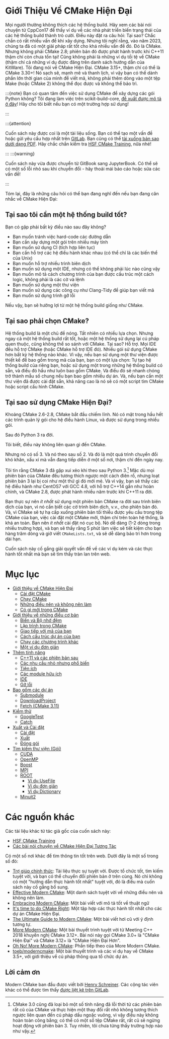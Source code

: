 # Giới Thiệu Về CMake Hiện Đại

Mọi người thường không thích các hệ thống build.
Hãy xem các bài nói chuyện từ CppCon17 để thấy ví dụ về các nhà phát triển biến trạng thái của các hệ thống build thành trò cười.
Điều này đặt ra câu hỏi: Tại sao?
Chắc chắn có rất nhiều vấn đề khi xây dựng.
Nhưng tôi nghĩ rằng, vào năm 2023, chúng ta đã có một giải pháp rất tốt cho khá nhiều vấn đề đó.
Đó là CMake. Nhưng không phải CMake 2.8; phiên bản đó được phát hành trước khi C++11 thậm chí còn chưa tồn tại!
Cũng không phải là những ví dụ tồi tệ về CMake (thậm chí cả những ví dụ được đăng trên danh sách hướng dẫn của KitWare).
Tôi đang nói về CMake Hiện Đại. CMake 3.15+, thậm chí có thể là CMake 3.30+!
Nó sạch sẽ, mạnh mẽ và thanh lịch, vì vậy bạn có thể dành phần lớn thời gian của mình để viết mã, không phải thêm dòng vào một tệp Make (hoặc CMake 2) không thể đọc được và không thể bảo trì.

:::{note}
Bạn có quan tâm đến việc sử dụng CMake để xây dựng các gói Python không? Tôi đang làm việc trên scikit-build-core, [đề xuất được mô tả ở đây][skprop]! Hãy cho tôi biết nếu bạn có một trường hợp sử dụng!

[skprop]: https://iscinumpy.gitlab.io/post/scikit-build-proposal/

:::

:::{attention}

Cuốn sách này được coi là một tài liệu sống. Bạn có thể tạo một vấn đề hoặc gửi yêu cầu hợp nhất trên [GitLab](https://gitlab.com/CLIUtils/modern-cmake).
Bạn cũng có thể [tải xuống bản sao dưới dạng PDF](https://CLIUtils.gitlab.io/modern-cmake/modern-cmake.pdf). Hãy chắc chắn kiểm tra [HSF CMake Training][], nữa nhé!

:::
:::{warning}

Cuốn sách này vừa được chuyển từ GitBook sang JupyterBook. Có thể sẽ có một số lỗi nhỏ sau khi chuyển đổi - hãy thoải mái báo cáo hoặc sửa các vấn đề!

:::

Tóm lại, đây là những câu hỏi có thể bạn đang nghĩ đến nếu bạn đang cân nhắc về CMake Hiện Đại:

## Tại sao tôi cần một hệ thống build tốt?

Bạn có gặp phải bất kỳ điều nào sau đây không?

- Bạn muốn tránh việc hard-code các đường dẫn
- Bạn cần xây dựng một gói trên nhiều máy tính
- Bạn muốn sử dụng CI (tích hợp liên tục)
- Bạn cần hỗ trợ các hệ điều hành khác nhau (có thể chỉ là các biến thể của Unix)
- Bạn muốn hỗ trợ nhiều trình biên dịch
- Bạn muốn sử dụng một IDE, nhưng có thể không phải lúc nào cũng vậy
- Bạn muốn mô tả cách chương trình của bạn được cấu trúc một cách logic, không phải là các cờ và lệnh
- Bạn muốn sử dụng một thư viện
- Bạn muốn sử dụng các công cụ như Clang-Tidy để giúp bạn viết mã
- Bạn muốn sử dụng trình gỡ lỗi

Nếu vậy, bạn sẽ hưởng lợi từ một hệ thống build giống như CMake.
## Tại sao phải chọn CMake?

Hệ thống build là một chủ đề nóng. Tất nhiên có nhiều lựa chọn. Nhưng ngay cả một hệ thống build rất tốt, hoặc một hệ thống sử dụng lại cú pháp quen thuộc, cũng không thể so sánh với CMake.
Tại sao?
Hỗ trợ.
Mọi IDE đều hỗ trợ CMake (hoặc CMake hỗ trợ IDE đó).
Nhiều gói sử dụng CMake hơn bất kỳ hệ thống nào khác.
Vì vậy, nếu bạn sử dụng một thư viện được thiết kế để bao gồm trong mã của bạn, bạn có một lựa chọn: Tự tạo hệ thống build của riêng bạn, hoặc sử dụng một trong những hệ thống build có sẵn, và điều đó hầu như luôn bao gồm CMake.
Và điều đó sẽ nhanh chóng trở thành mẫu số chung nếu bạn bao gồm nhiều dự án.
Và, nếu bạn cần một thư viện đã được cài đặt sẵn, khả năng cao là nó sẽ có một script tìm CMake hoặc script cấu hình CMake.

## Tại sao sử dụng CMake Hiện Đại?

Khoảng CMake 2.6-2.8, CMake bắt đầu chiếm lĩnh. Nó có mặt trong hầu hết các trình quản lý gói cho hệ điều hành Linux, và được sử dụng trong nhiều gói.

Sau đó Python 3 ra đời.

Tôi biết, điều này không liên quan gì đến CMake.

Nhưng nó có số 3.
Và nó theo sau số 2.
Và đó là một quá trình chuyển đổi khó khăn, xấu xí mà vẫn đang tiếp diễn ở một số nơi, thậm chí đến ngày nay.

Tôi tin rằng CMake 3 đã gặp xui xẻo khi theo sau Python 3.[^1]
Mặc dù mọi phiên bản của CMake đều tương thích ngược một cách điên rồ, nhưng loạt phiên bản 3 lại bị coi như một thứ gì đó mới mẻ.
Và vì vậy, bạn sẽ thấy các hệ điều hành như CentOS7 với GCC 4.8, với hỗ trợ C++14 gần như hoàn chỉnh, và CMake 2.8, được phát hành nhiều năm trước khi C++11 ra đời.

Bạn thực sự nên _ít nhất_ sử dụng một phiên bản CMake ra đời sau trình biên dịch của bạn, vì nó cần biết các cờ trình biên dịch, v.v., cho phiên bản đó.
Và, vì CMake sẽ tự hạ cấp xuống phiên bản tối thiểu được yêu cầu trong tệp CMake của bạn, việc cài đặt một CMake mới, thậm chí trên toàn hệ thống, là khá an toàn.
Bạn nên _ít nhất_ cài đặt nó cục bộ.
Nó dễ dàng (1-2 dòng trong nhiều trường hợp), và bạn sẽ thấy rằng 5 phút làm việc sẽ tiết kiệm cho bạn hàng trăm dòng và giờ viết `CMakeLists.txt`, và sẽ dễ dàng bảo trì hơn trong dài hạn.

Cuốn sách này cố gắng giải quyết vấn đề về các ví dụ kém và các thực hành tốt nhất mà bạn sẽ tìm thấy tràn lan trên web.

# Mục lục

- [Giới thiệu về CMake Hiện Đại](README.md)
  - [Cài đặt CMake](chapters/intro/installing.md)
  - [Chạy CMake](chapters/intro/running.md)
  - [Những điều nên và không nên làm](chapters/intro/dodonot.md)
  - [Có gì mới trong CMake](chapters/intro/newcmake.md)
- [Giới thiệu về những điều cơ bản](chapters/basics.md)
  - [Biến và Bộ nhớ đệm](chapters/basics/variables.md)
  - [Lập trình trong CMake](chapters/basics/functions.md)
  - [Giao tiếp với mã của bạn](chapters/basics/comms.md)
  - [Cách cấu trúc dự án của bạn](chapters/basics/structure.md)
  - [Chạy các chương trình khác](chapters/basics/programs.md)
  - [Một ví dụ đơn giản](chapters/basics/example.md)
- [Thêm tính năng](chapters/features.md)
  - [C++11 và các phiên bản sau](chapters/features/cpp11.md)
  - [Các nhu cầu nhỏ nhưng phổ biến](chapters/features/small.md)
  - [Tiện ích](chapters/features/utilities.md)
  - [Các module hữu ích](chapters/features/modules.md)
  - [IDE](chapters/features/ides.md)
  - [Gỡ lỗi](chapters/features/debug.md)
- [Bao gồm các dự án](chapters/projects.md)
  - [Submodule](chapters/projects/submodule.md)
  - [DownloadProject](chapters/projects/download.md)
  - [Fetch (CMake 3.11)](chapters/projects/fetch.md)
- [Kiểm thử](chapters/testing.md)
  - [GoogleTest](chapters/testing/googletest.md)
  - [Catch](chapters/testing/catch.md)
- [Xuất và Cài đặt](chapters/install.md)
  - [Cài đặt](chapters/install/installing.md)
  - [Xuất](chapters/install/exporting.md)
  - [Đóng gói](chapters/install/packaging.md)
- [Tìm kiếm thư viện (Gói)](chapters/packages.md)
  - [CUDA](chapters/packages/CUDA.md)
  - [OpenMP](chapters/packages/OpenMP.md)
  - [Boost](chapters/packages/Boost.md)
  - [MPI](chapters/packages/MPI.md)
  - [ROOT](chapters/packages/ROOT.md)
    - [Ví dụ UseFile](examples/root-usefile/README.md)
    - [Ví dụ đơn giản](examples/root-simple/README.md)
    - [Ví dụ Dictionary](examples/root-dict/README.md)
  - [Minuit2](chapters/packages/Minuit2.md)

<!--
* [Tải xuống PDF](ref://modern-cmake.pdf)
* [Duyệt mã nguồn](https://gitlab.com/CLIUtils/modern-cmake) -->

# Các nguồn khác

Các tài liệu khác từ tác giả gốc của cuốn sách này:

- [HSF CMake Training][]
- [Các bài nói chuyện về CMake Hiện Đại Tương Tác](https://gitlab.com/CLIUtils/modern-cmake-interactive-talk)

Có một số nơi khác để tìm thông tin tốt trên web. Dưới đây là một số trong số đó:

- [Trợ giúp chính thức](https://cmake.org/cmake/help/latest/): Tài liệu thực sự tuyệt vời. Được tổ chức tốt, tìm kiếm tuyệt vời, và bạn có thể chuyển đổi phiên bản ở trên cùng. Nó chỉ không có một "hướng dẫn thực hành tốt nhất" tuyệt vời, đó là điều mà cuốn sách này cố gắng bổ sung.
- [Effective Modern CMake](https://gist.github.com/mbinna/c61dbb39bca0e4fb7d1f73b0d66a4fd1): Một danh sách tuyệt vời về những điều nên và không nên làm.
- [Embracing Modern CMake](https://steveire.wordpress.com/2017/11/05/embracing-modern-cmake/): Một bài viết với mô tả tốt về thuật ngữ
- [It's time to do CMake Right](https://pabloariasal.github.io/2018/02/19/its-time-to-do-cmake-right/): Một tập hợp các thực hành tốt nhất cho các dự án CMake Hiện Đại.
- [The Ultimate Guide to Modern CMake](https://rix0r.nl/blog/2015/08/13/cmake-guide/): Một bài viết hơi cũ với ý định tương tự.
- [More Modern CMake](https://youtu.be/y7ndUhdQuU8): Một bài thuyết trình tuyệt vời từ Meeting C++ 2018 khuyến nghị CMake 3.12+. Bài nói này gọi CMake 3.0+ là "CMake Hiện Đại" và CMake 3.12+ là "CMake Hiện Đại Hơn".
- [Oh No! More Modern CMake](https://www.youtube.com/watch?v=y9kSr5enrSk): Phần tiếp theo của More Modern CMake.
- [toeb/moderncmake](https://github.com/toeb/moderncmake): Một bài thuyết trình và các ví dụ hay về CMake 3.5+, với giới thiệu về cú pháp thông qua tổ chức dự án.
## Lời cảm ơn

Modern CMake ban đầu được viết bởi [Henry Schreiner](https://iscinumpy.gitlab.io). Các cộng tác viên khác có thể được tìm thấy [được liệt kê trên GitLab](https://gitlab.com/CLIUtils/modern-cmake/-/network/master).

[hsf cmake training]: https://hsf-training.github.io/hsf-training-cmake-webpage/01-intro/index.html

[^1]: CMake 3.0 cũng đã loại bỏ một số tính năng đã lỗi thời từ các phiên bản rất cũ của CMake và thực hiện một thay đổi rất nhỏ không tương thích ngược liên quan đến cú pháp dấu ngoặc vuông, vì vậy điều này không hoàn toàn công bằng; có thể có một số tệp CMake rất, rất cũ sẽ ngừng hoạt động với phiên bản 3. Tuy nhiên, tôi chưa từng thấy trường hợp nào như vậy.